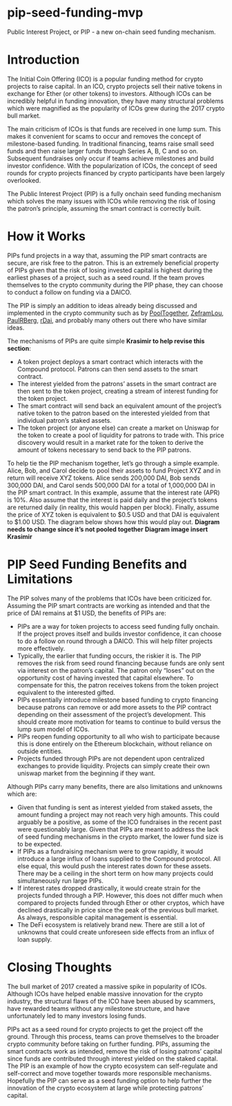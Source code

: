 # pip-seed-funding-mvp
Public Interest Project, or PIP - a new on-chain seed funding mechanism.

# Introduction
The Initial Coin Offering (ICO) is a popular funding method for crypto projects to raise capital.  In an ICO, crypto projects sell their native tokens in exchange for Ether (or other tokens) to investors.  Although ICOs can be incredibly helpful in funding innovation, they have many structural problems which were magnified as the popularity of ICOs grew during the 2017 crypto bull market.  

The main criticism of ICOs is that funds are received in one lump sum.  This makes it convenient for scams to occur and removes the concept of milestone-based funding.  In traditional financing, teams raise small seed funds and then raise larger funds through Series A, B, C and so on. Subsequent fundraises only occur if teams achieve milestones and build investor confidence.  With the popularization of ICOs, the concept of seed rounds for crypto projects financed by crypto participants have been largely overlooked.

The Public Interest Project (PIP) is a fully onchain seed funding mechanism which solves the many issues with ICOs while removing the risk of losing the patron’s principle, assuming the smart contract is correctly built.  

# How it Works
PIPs fund projects in a way that, assuming the PIP smart contracts are secure, are risk free to the patron. This is an extremely beneficial property of PIPs given that the risk of losing invested capital is highest during the earliest phases of a project, such as a seed round.  If the team proves themselves to the crypto community during the PIP phase, they can choose to conduct a follow on funding via a DAICO.  

The PIP is simply an addition to ideas already being discussed and implemented in the crypto community such as by [PoolTogether](https://github.com/pooltogether/pooltogether-contracts/tree/master/contracts), [ZeframLou](https://github.com/ZeframLou/pooled-cdai), [PaulRBerg](https://github.com/ethereum/EIPs/issues/2212), [rDai](https://twitter.com/pet3rpan_/status/1161376583950540800?s=09), and probably many others out there who have similar ideas.

The mechanisms of PIPs are quite simple **Krasimir to help revise this section**:  

-	A token project deploys a smart contract which interacts with the Compound protocol.  Patrons can then send assets to the smart contract.  
-	The interest yielded from the patrons’ assets in the smart contract are then sent to the token project, creating a stream of interest funding for the token project.
-	The smart contract will send back an equivalent amount of the project’s native token to the patron based on the interested yielded from that individual patron’s staked assets.
-	The token project (or anyone else) can create a market on Uniswap for the token to create a pool of liquidity for patrons to trade with. This price discovery would result in a market rate for the token to derive the amount of tokens necessary to send back to the PIP patrons.  

To help tie the PIP mechanism together, let’s go through a simple example.  Alice, Bob, and Carol decide to pool their assets to fund Project XYZ and in return will receive XYZ tokens.  Alice sends 200,000 DAI, Bob sends 300,000 DAI, and Carol sends 500,000 DAI for a total of 1,000,000 DAI in the PIP smart contract.  In this example, assume that the interest rate (APR) is 10%.  Also assume that the interest is paid daily and the project’s tokens are returned daily (in reality, this would happen per block).  Finally, assume the price of XYZ token is equivalent to $0.5 USD and that DAI is equivalent to $1.00 USD.  The diagram below shows how this would play out. **Diagram needs to change since it’s not pooled together**
**Diagram image insert Krasimir** 
 

# PIP Seed Funding Benefits and Limitations

The PIP solves many of the problems that ICOs have been criticized for.  Assuming the PIP smart contracts are working as intended and that the price of DAI remains at $1 USD, the benefits of PIPs are:

-	PIPs are a way for token projects to access seed funding fully onchain.  If the project proves itself and builds investor confidence, it can choose to do a follow on round through a DAICO.  This will help filter projects more effectively.  
-	Typically, the earlier that funding occurs, the riskier it is.  The PIP removes the risk from seed round financing because funds are only sent via interest on the patron’s capital. The patron only “loses” out on the opportunity cost of having invested that capital elsewhere.  To compensate for this, the patron receives tokens from the token project equivalent to the interested gifted.  
-	PIPs essentially introduce milestone based funding to crypto financing because patrons can remove or add more assets to the PIP contract depending on their assessment of the project’s development.  This should create more motivation for teams to continue to build versus the lump sum model of ICOs.
-	PIPs reopen funding opportunity to all who wish to participate because this is done entirely on the Ethereum blockchain, without reliance on outside entities.  
-	Projects funded through PIPs are not dependent upon centralized exchanges to provide liquidity.  Projects can simply create their own uniswap market from the beginning if they want.

Although PIPs carry many benefits, there are also limitations and unknowns which are:

-	Given that funding is sent as interest yielded from staked assets, the amount funding a project may not reach very high amounts.  This could arguably be a positive, as some of the ICO fundraises in the recent past were questionably large.  Given that PIPs are meant to address the lack of seed funding mechanisms in the crypto market, the lower fund size is to be expected.
-	If PIPs as a fundraising mechanism were to grow rapidly, it would introduce a large influx of loans supplied to the Compound protocol.  All else equal, this would push the interest rates down for these assets.  There may be a ceiling in the short term on how many projects could simultaneously run large PIPs.    
-	If interest rates dropped drastically, it would create strain for the projects funded through a PIP.  However, this does not differ much when compared to projects funded through Ether or other cryptos, which have declined drastically in price since the peak of the previous bull market.  As always, responsible capital management is essential.
-	The DeFi ecosystem is relatively brand new.  There are still a lot of unknowns that could create unforeseen side effects from an influx of loan supply.

# Closing Thoughts

The bull market of 2017 created a massive spike in popularity of ICOs.  Although ICOs have helped enable massive innovation for the crypto industry, the structural flaws of the ICO have been abused by scammers, have rewarded teams without any milestone structure, and have unfortunately led to many investors losing funds. 

PIPs act as a seed round for crypto projects to get the project off the ground.  Through this process, teams can prove themselves to the broader crypto community before taking on further funding.  PIPs, assuming the smart contracts work as intended, remove the risk of losing patrons’ capital since funds are contributed through interest yielded on the staked capital.  The PIP is an example of how the crypto ecosystem can self-regulate and self-correct and move together towards more responsible mechanisms. Hopefully the PIP can serve as a seed funding option to help further the innovation of the crypto ecosystem at large while protecting patrons’ capital.
